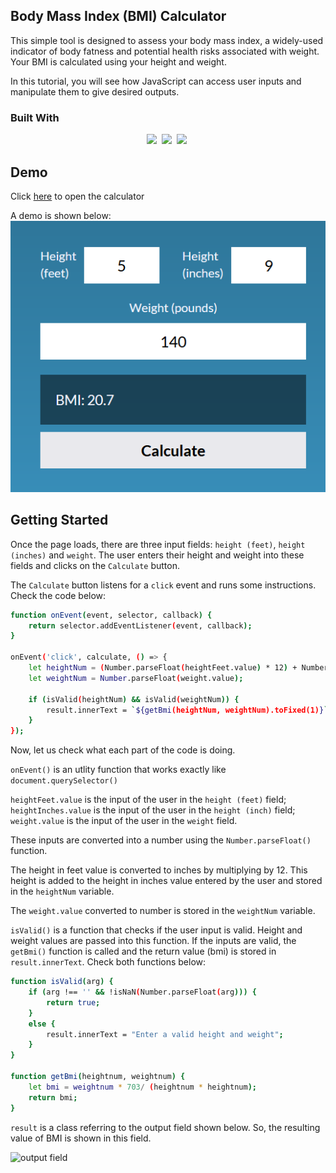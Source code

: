 ## Body Mass Index (BMI) Calculator
This simple tool is designed to assess your body mass index, a widely-used indicator of body fatness and potential health risks associated with weight. Your BMI is calculated using your height and weight.

In this tutorial, you will see how JavaScript can access user inputs and manipulate them to give desired outputs.

### Built With
<p align="center">
  <img src="https://img.shields.io/badge/code-javascript-informational?style=for-the-badge&logo=javascript&logoColor=white&color=2aa889"/>&nbsp;
  <img src="https://img.shields.io/badge/web-html-informational?style=for-the-badge&logo=html5&logoColor=white&color=2aa889")/>&nbsp;
  <img src="https://img.shields.io/badge/web-css-informational?style=for-the-badge&logo=css3&logoColor=white&color=2aa889")/>&nbsp;
</p>

## Demo
Click [here](https://bernardoyewole.github.io/bmi-calculator/) to open the calculator

A demo is shown below:
![demo](./assets/img/demo.png)

## Getting Started
Once the page loads, there are three input fields: ```height (feet)```, ```height (inches)``` and ```weight```. The user enters their height and weight into these fields and clicks on the ```Calculate``` button.

The ```Calculate``` button listens for a ```click``` event and runs some instructions. Check the code below:

```bash
function onEvent(event, selector, callback) {
    return selector.addEventListener(event, callback);
}

onEvent('click', calculate, () => {
    let heightNum = (Number.parseFloat(heightFeet.value) * 12) + Number.parseFloat(heightInches.value);
    let weightNum = Number.parseFloat(weight.value);

    if (isValid(heightNum) && isValid(weightNum)) {
        result.innerText = `${getBmi(heightNum, weightNum).toFixed(1)}`;
    }
});
```
Now, let us check what each part of the code is doing.

```onEvent()``` is an utlity function that works exactly like ```document.querySelector()```

```heightFeet.value``` is the input of the user in the ```height (feet)``` field; ```heightInches.value``` is the input of the user in the ```height (inch)``` field; ```weight.value``` is the input of the user in the ```weight``` field.

 These inputs are converted into a number using the ```Number.parseFloat()``` function.

The height in feet value is converted to inches by multiplying by 12. This height is added to the height in inches value entered by the user and stored in the ```heightNum``` variable.

The ```weight.value``` converted to number is stored in the ```weightNum``` variable.

```isValid()``` is a function that checks if the user input is valid. Height and weight values are passed into this function. If the inputs are valid, the ```getBmi()``` function is called and the return value (bmi) is stored in ```result.innerText```. Check both functions below:

```bash
function isValid(arg) {
    if (arg !== '' && !isNaN(Number.parseFloat(arg))) {
        return true;
    }
    else {
        result.innerText = "Enter a valid height and weight";
    }
}

function getBmi(heightnum, weightnum) {
    let bmi = weightnum * 703/ (heightnum * heightnum);
    return bmi;
}
```

```result``` is a class referring to the output field shown below. So, the resulting value of BMI is shown in this field.

![output field](./assets/img/output-field.png)